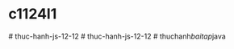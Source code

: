 # c1124l1
#   t h u c - h a n h - j s - 1 2 - 1 2  
 #   t h u c - h a n h - j s - 1 2 - 1 2  
 #   t h u c h a n h _ b a i t a p _ j a v a  
 